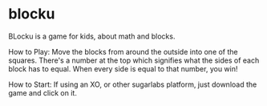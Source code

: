 blocku
======
BLocku is a game for kids, about math and blocks.

How to Play:
Move the blocks from around the outside into one of the squares. There's a number at the top which signifies what the sides of each block has to equal. When every side is equal to that number, you win! 

How to Start:
If using an XO, or other sugarlabs platform, just download the game and click on it. 
